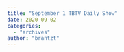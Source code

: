 ```yaml
---
title: "September 1 TBTV Daily Show"
date: 2020-09-02
categories: 
  - "archives"
author: "brantzt"
---
```



